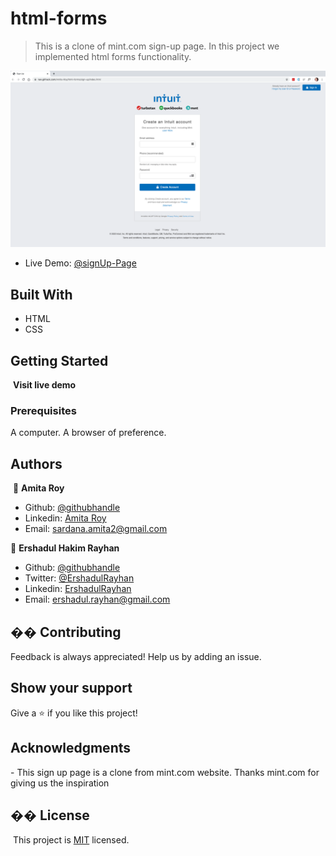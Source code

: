 # html-forms

> This is a clone of mint.com sign-up page. In this project we implemented html forms functionality. 

![screenshot](./assets/images/website.png)

- Live Demo: [@signUp-Page](https://raw.githack.com/Amita-Roy/html-forms/sign-up/index.html)

## Built With

- HTML
- CSS
  ​

## Getting Started

​
**Visit live demo**
​
​

### Prerequisites

A computer.
A browser of preference.
​

## Authors

​
👤 **Amita Roy**
​

- Github: [@githubhandle](https://github.com/Amita-Roy)
- Linkedin: [Amita Roy](https://www.linkedin.com/in/amita-roy-3b823b68/)
- Email: sardana.amita2@gmail.com

👤 **Ershadul Hakim Rayhan**
​

- Github: [@githubhandle](https://github.com/ershadul1)
- Twitter: [@ErshadulRayhan](https://twitter.com/ErshadulRayhan)
- Linkedin: [ErshadulRayhan](https://www.linkedin.com/in/ershadul-hakim-rayhan-a5a17649/)
- Email: ershadul.rayhan@gmail.com


## �� Contributing

​Feedback is always appreciated! Help us by adding an issue.
​

## Show your support

​Give a ⭐️ if you like this project!
​

## Acknowledgments

​- This sign up page is a clone from mint.com website. Thanks mint.com for giving us the inspiration
​

## �� License

​
This project is [MIT](lic.url) licensed.
